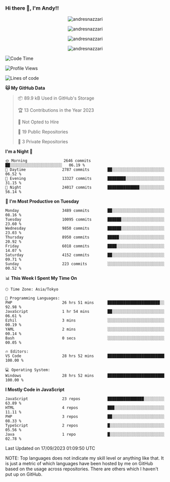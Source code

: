 ### Hi there 👋, I'm Andy!!

<p align="center" >
  <img src="https://github-profile-trophy.vercel.app/?username=AndresNazzari&theme=dracula&column=-1" alt="andresnazzari"/>
</p>

<p align="center">
  <img  src="https://github-readme-stats.vercel.app/api?username=AndresNazzari&count_private=true&show_icons=true&theme=dracula" alt="andresnazzari"/>
</p>
<p align="center">
  <img  src="https://github-readme-stats.vercel.app/api/top-langs/?username=AndresNazzari&layout=compact" alt="andresnazzari"/>
</p>
<p align="center" >
  <img src="https://github-readme-stats.vercel.app/api/wakatime?username=AndresNazzari" alt="andresnazzari"/>
</p>

<!--START_SECTION:waka-->
![Code Time](http://img.shields.io/badge/Code%20Time-869%20hrs%201%20min-blue)

![Profile Views](http://img.shields.io/badge/Profile%20Views-0-blue)

![Lines of code](https://img.shields.io/badge/From%20Hello%20World%20I%27ve%20Written-10.0%20million%20lines%20of%20code-blue)

**🐱 My GitHub Data** 

> 📦 89.9 kB Used in GitHub's Storage 
 > 
> 🏆 13 Contributions in the Year 2023
 > 
> 🚫 Not Opted to Hire
 > 
> 📜 19 Public Repositories 
 > 
> 🔑 3 Private Repositories 
 > 
**I'm a Night 🦉** 

```text
🌞 Morning                2646 commits        ██░░░░░░░░░░░░░░░░░░░░░░░   06.19 % 
🌆 Daytime                2787 commits        ██░░░░░░░░░░░░░░░░░░░░░░░   06.52 % 
🌃 Evening                13327 commits       ████████░░░░░░░░░░░░░░░░░   31.15 % 
🌙 Night                  24017 commits       ██████████████░░░░░░░░░░░   56.14 % 
```
📅 **I'm Most Productive on Tuesday** 

```text
Monday                   3489 commits        ██░░░░░░░░░░░░░░░░░░░░░░░   08.16 % 
Tuesday                  10095 commits       ██████░░░░░░░░░░░░░░░░░░░   23.60 % 
Wednesday                9850 commits        ██████░░░░░░░░░░░░░░░░░░░   23.03 % 
Thursday                 8950 commits        █████░░░░░░░░░░░░░░░░░░░░   20.92 % 
Friday                   6018 commits        ████░░░░░░░░░░░░░░░░░░░░░   14.07 % 
Saturday                 4152 commits        ██░░░░░░░░░░░░░░░░░░░░░░░   09.71 % 
Sunday                   223 commits         ░░░░░░░░░░░░░░░░░░░░░░░░░   00.52 % 
```


📊 **This Week I Spent My Time On** 

```text
🕑︎ Time Zone: Asia/Tokyo

💬 Programming Languages: 
PHP                      26 hrs 51 mins      ███████████████████████░░   92.98 % 
JavaScript               1 hr 54 mins        ██░░░░░░░░░░░░░░░░░░░░░░░   06.61 % 
Ezhil                    3 mins              ░░░░░░░░░░░░░░░░░░░░░░░░░   00.19 % 
YAML                     2 mins              ░░░░░░░░░░░░░░░░░░░░░░░░░   00.14 % 
Bash                     0 secs              ░░░░░░░░░░░░░░░░░░░░░░░░░   00.05 % 

🔥 Editors: 
VS Code                  28 hrs 52 mins      █████████████████████████   100.00 % 

💻 Operating System: 
Windows                  28 hrs 52 mins      █████████████████████████   100.00 % 
```

**I Mostly Code in JavaScript** 

```text
JavaScript               23 repos            ████████████████░░░░░░░░░   63.89 % 
HTML                     4 repos             ███░░░░░░░░░░░░░░░░░░░░░░   11.11 % 
PHP                      3 repos             ██░░░░░░░░░░░░░░░░░░░░░░░   08.33 % 
TypeScript               2 repos             █░░░░░░░░░░░░░░░░░░░░░░░░   05.56 % 
Java                     1 repo              █░░░░░░░░░░░░░░░░░░░░░░░░   02.78 % 
```




 Last Updated on 17/09/2023 01:09:50 UTC
<!--END_SECTION:waka-->

NOTE: Top languages does not indicate my skill level or anything like that. It is just a metric of which languages have been hosted by me on GitHub based on the usage across repositories. There are others which I haven't put up on GitHub.

<!-- Here are some ideas to get you started:

-   🔭 I’m currently working on ...
-   🌱 I’m currently learning ...
-   👯 I’m looking to collaborate on ...
-   🤔 I’m looking for help with ...
-   💬 Ask me about ...
-   📫 How to reach me: ...
-   😄 Pronouns: ...
-   ⚡ Fun fact: ... -->
